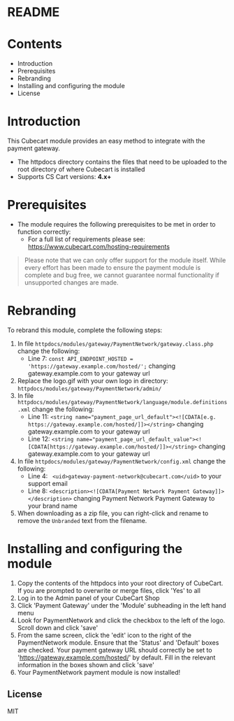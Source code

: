 # README

# Contents

- Introduction
- Prerequisites
- Rebranding
- Installing and configuring the module
- License

# Introduction

This Cubecart module provides an easy method to integrate with the payment gateway.
 - The httpdocs directory contains the files that need to be uploaded to the root directory of where Cubecart is installed
 - Supports CS Cart versions: **4.x+**

# Prerequisites

- The module requires the following prerequisites to be met in order to function correctly:
    - For a full list of requirements please see: https://www.cubecart.com/hosting-requirements

> Please note that we can only offer support for the module itself. While every effort has been made to ensure the payment module is complete and bug free, we cannot guarantee normal functionality if unsupported changes are made.

# Rebranding

To rebrand this module, complete the following steps:

1. In file `httpdocs/modules/gateway/PaymentNetwork/gateway.class.php` change the following:
	- Line 7: `const API_ENDPOINT_HOSTED = 'https://gateway.example.com/hosted/';` changing gateway.example.com to your gateway url
2. Replace the logo.gif with your own logo in directory: `httpdocs/modules/gateway/PaymentNetwork/admin/`
3. In file `httpdocs/modules/gateway/PaymentNetwork/language/module.definitions.xml` change the following:
	- Line 11: `<string name="payment_page_url_default"><![CDATA[e.g. https://gateway.example.com/hosted/]]></string>` changing gateway.example.com to your gateway url
	- Line 12: `<string name="payment_page_url_default_value"><![CDATA[https://gateway.example.com/hosted/]]></string>` changing gateway.example.com to your gateway url
4. In file `httpdocs/modules/gateway/PaymentNetwork/config.xml` change the following:
	- Line 4: `	<uid>gateway-payment-network@cubecart.com</uid>` to your support email
	- Line 8: `<description><![CDATA[Payment Network Payment Gateway]]></description>` changing Payment Network Payment Gateway to your brand name
5. When downloading as a zip file, you can right-click and rename to remove the `Unbranded` text from the filename.


# Installing and configuring the module

1. Copy the contents of the httpdocs into your root directory of CubeCart. If you are prompted to overwrite or merge files, click 'Yes' to all
2. Log in to the Admin panel of your CubeCart Shop
3. Click 'Payment Gateway' under the 'Module' subheading in the left hand menu
4. Look for PaymentNetwork and click the checkbox to the left of the logo. Scroll down and click 'save'
5. From the same screen, click the 'edit' icon to the right of the PaymentNetwork module. Ensure that the 'Status' and 'Default' boxes are checked. Your payment gateway URL should correctly be set to 'https://gateway.example.com/hosted/' by default. Fill in the relevant information in the boxes shown and click 'save'
6. Your PaymentNetwork payment module is now installed!

License
----
MIT
